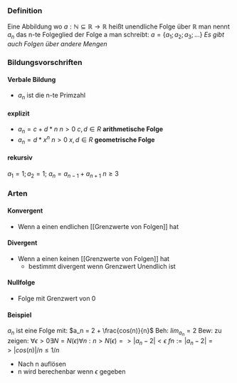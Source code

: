 ### Definition
Eine Abbildung wo $a: \mathbb{N} \subseteq \mathbb{R} \rightarrow \mathbb{R}$
heißt unendliche Folge über $\mathbb{R}$
man nennt $a_n$ das n-te Folgeglied der Folge a
man schreibt: $a=\{a_1; a_2; a_3; ...\}$
*Es gibt auch Folgen über andere Mengen*

### Bildungsvorschriften
#### Verbale Bildung
- $a_n$ ist die n-te Primzahl

#### explizit
- $a_n = c + d * n$          $n>0$          $c, d \in R$    **arithmetische Folge**
- $a_n = d*x^n$               $n>0$         $x,d \in R$    **geometrische Folge**

#### rekursiv
$a_1 = 1; a_2 = 1;$
$a_n = a_{n-1} + a_{n+1}$                 $n\geq3$


### Arten
#### Konvergent
- Wenn a einen endlichen [[Grenzwerte von Folgen]] hat
#### Divergent
- Wenn a einen keinen [[Grenzwerte von Folgen]] hat
	- bestimmt divergent wenn Grenzwert Unendlich ist

#### Nullfolge
- Folge mit Grenzwert von 0
#### Beispiel
$a_n$ ist eine Folge mit: $a_n = 2 + \frac{cos(n)}{n}$
Beh: $lim_{a_n} = 2$ 
Bew: zu zeigen: $\forall \epsilon>0 \exists N=N(\epsilon) \forall n: n>N(\epsilon) => |a_n - 2| < \epsilon$ 
$fn:=|a_n-2| => |cos(n)|/n \le 1/n$
- Nach n auflösen
- n wird berechenbar wenn $\epsilon$ gegeben

